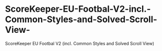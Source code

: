 # ScoreKeeper-EU-Footbal-V2-incl.-Common-Styles-and-Solved-Scroll-View-
ScoreKeeper EU Footbal V2 (incl. Common Styles and Solved Scroll View)
